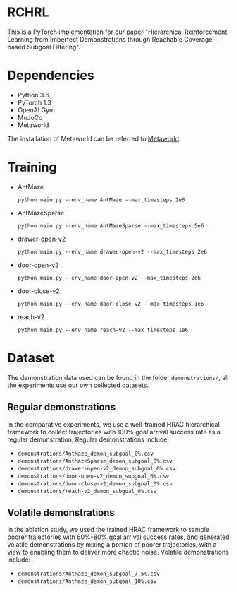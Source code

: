 # RCHRL
This is a PyTorch implementation for our paper "Hierarchical Reinforcement Learning from Imperfect Demonstrations through Reachable Coverage-based Subgoal Filtering".

# Dependencies
* Python 3.6
* PyTorch 1.3
* OpenAI Gym
* MuJoCo
* Metaworld
 
The installation of Metaworld can be referred to [Metaworld](https://github.com/Farama-Foundation/Metaworld.git).

# Training

* AntMaze

      python main.py --env_name AntMaze --max_timesteps 2e6
  
* AntMazeSparse

      python main.py --env_name AntMazeSparse --max_timesteps 5e6

* drawer-open-v2

      python main.py --env_name drawer-open-v2 --max_timesteps 2e6

* door-open-v2
  
      python main.py --env_name door-open-v2 --max_timesteps 2e6

* door-close-v2

      python main.py --env_name door-close-v2 --max_timesteps 1e6

* reach-v2

      python main.py --env_name reach-v2 --max_timesteps 1e6

# Dataset

The demonstration data used can be found in the folder `demonstrations/`, all the experiments use our own collected datasets. 

## Regular demonstrations

In the comparative experiments, we use a well-trained HRAC hierarchical framework to collect trajectories with 100% goal arrival success rate as a regular demonstration. Regular demonstrations include: 
- `demonstrations/AntMaze_demon_subgoal_0%.csv`
- `demonstrations/AntMazeSparse_demon_subgoal_0%.csv`
- `demonstrations/drawer-open-v2_demon_subgoal_0%.csv`
- `demonstrations/door-open-v2_demon_subgoal_0%.csv`
- `demonstrations/door-close-v2_demon_subgoal_0%.csv`
- `demonstrations/reach-v2_demon_subgoal_0%.csv`

## Volatile demonstrations

In the ablation study, we used the trained HRAC framework to sample poorer trajectories with 60%-80% goal arrival success rates, and generated volatile demonstrations by mixing a portion of poorer trajectories, with a view to enabling them to deliver more chaotic noise. Volatile demonstrations include:
- `demonstrations/AntMaze_demon_subgoal_7.5%.csv`
- `demonstrations/AntMaze_demon_subgoal_10%.csv`

